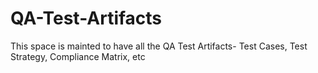 # QA-Test-Artifacts
This space is mainted to have all the QA Test Artifacts- Test Cases, Test Strategy, Compliance Matrix, etc

